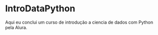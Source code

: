 # IntroDataPython

Aqui eu conclui um curso de introdução a ciencia de dados com Python pela Alura.
